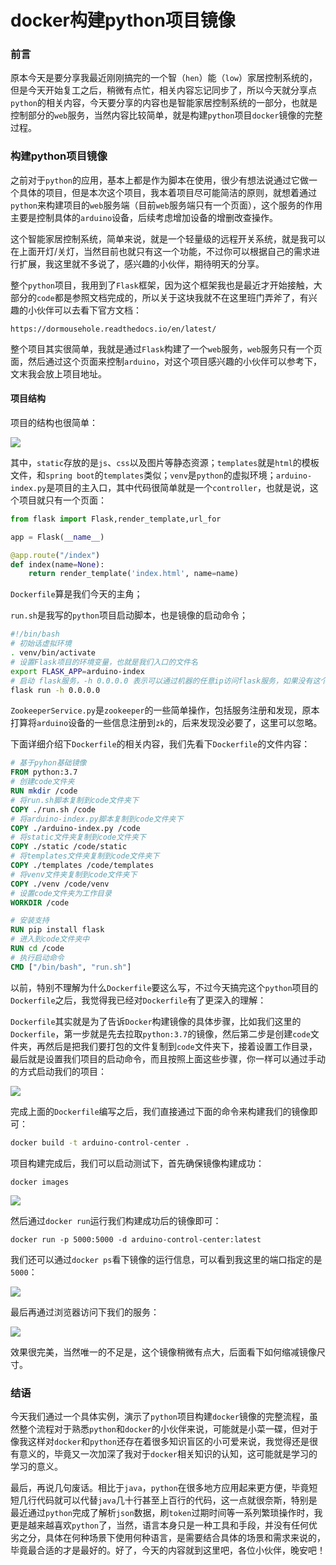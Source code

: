 # docker构建python项目镜像

### 前言

原本今天是要分享我最近刚刚搞完的一个智（`hen`）能（`low`）家居控制系统的，但是今天开始复工之后，稍微有点忙，相关内容忘记同步了，所以今天就分享点`python`的相关内容，今天要分享的内容也是智能家居控制系统的一部分，也就是控制部分的`web`服务，当然内容比较简单，就是构建`python`项目`docker`镜像的完整过程。



### 构建python项目镜像

之前对于`python`的应用，基本上都是作为脚本在使用，很少有想法说通过它做一个具体的项目，但是本次这个项目，我本着项目尽可能简洁的原则，就想着通过`python`来构建项目的`web`服务端（目前`web`服务端只有一个页面），这个服务的作用主要是控制具体的`arduino`设备，后续考虑增加设备的增删改查操作。

这个智能家居控制系统，简单来说，就是一个轻量级的远程开关系统，就是我可以在上面开灯/关灯，当然目前也就只有这一个功能，不过你可以根据自己的需求进行扩展，我这里就不多说了，感兴趣的小伙伴，期待明天的分享。

整个`python`项目，我用到了`Flask`框架，因为这个框架我也是最近才开始接触，大部分的`code`都是参照文档完成的，所以关于这块我就不在这里班门弄斧了，有兴趣的小伙伴可以去看下官方文档：

```
https://dormousehole.readthedocs.io/en/latest/
```

整个项目其实很简单，我就是通过`Flask`构建了一个`web`服务，`web`服务只有一个页面，然后通过这个页面来控制`arduino`，对这个项目感兴趣的小伙伴可以参考下，文末我会放上项目地址。

#### 项目结构

项目的结构也很简单：

![](https://syske-pic-bed.oss-cn-hangzhou.aliyuncs.com/imgs/blog/20220125223717.png)

其中，`static`存放的是`js`、`css`以及图片等静态资源；`templates`就是`html`的模板文件，和`spring boot`的`templates`类似；`venv`是`python`的虚拟环境；`arduino-index.py`是项目的主入口，其中代码很简单就是一个`controller`，也就是说，这个项目就只有一个页面：

```python
from flask import Flask,render_template,url_for

app = Flask(__name__)

@app.route("/index") 
def index(name=None):
    return render_template('index.html', name=name)
```

`Dockerfile`算是我们今天的主角；

`run.sh`是我写的`python`项目启动脚本，也是镜像的启动命令；

```sh
#!/bin/bash
# 初始话虚拟环境
. venv/bin/activate
# 设置Flask项目的环境变量，也就是我们入口的文件名
export FLASK_APP=arduino-index
# 启动 flask服务，-h 0.0.0.0 表示可以通过机器的任意ip访问flask服务，如果没有这个默认只能通过127.0.0.1或者localhost访问，另外这里需要说明的是，flask服务默认的端口是5000（更多信息可以参考官方文档）
flask run -h 0.0.0.0
```

`ZookeeperService.py`是`zookeeper`的一些简单操作，包括服务注册和发现，原本打算将`arduino`设备的一些信息注册到`zk`的，后来发现没必要了，这里可以忽略。

下面详细介绍下`Dockerfile`的相关内容，我们先看下`Dockerfile`的文件内容：

```dockerfile
# 基于pyhon基础镜像
FROM python:3.7
# 创建code文件夹
RUN mkdir /code
# 将run.sh脚本复制到code文件夹下
COPY ./run.sh /code
# 将arduino-index.py脚本复制到code文件夹下
COPY ./arduino-index.py /code
# 将static文件夹复制到code文件夹下
COPY ./static /code/static
# 将templates文件夹复制到code文件夹下
COPY ./templates /code/templates
# 将venv文件夹复制到code文件夹下
COPY ./venv /code/venv
# 设置code文件夹为工作目录
WORKDIR /code

# 安装支持
RUN pip install flask
# 进入到code文件夹中
RUN cd /code
# 执行启动命令
CMD ["/bin/bash", "run.sh"]
```

以前，特别不理解为什么`Dockerfile`要这么写，不过今天搞完这个`python`项目的`Dockerfile`之后，我觉得我已经对`Dockerfile`有了更深入的理解：

`Dockerfile`其实就是为了告诉`Docker`构建镜像的具体步骤，比如我们这里的`Dockerfile`，第一步就是先去拉取`python:3.7`的镜像，然后第二步是创建`code`文件夹，再然后是把我们要打包的文件复制到`code`文件夹下，接着设置工作目录，最后就是设置我们项目的启动命令，而且按照上面这些步骤，你一样可以通过手动的方式启动我们的项目：

![](https://syske-pic-bed.oss-cn-hangzhou.aliyuncs.com/imgs/blog/docker-file.png)

完成上面的`Dockerfile`编写之后，我们直接通过下面的命令来构建我们的镜像即可：

```sh
docker build -t arduino-control-center .
```

项目构建完成后，我们可以启动测试下，首先确保镜像构建成功：

```
docker images
```

![](https://syske-pic-bed.oss-cn-hangzhou.aliyuncs.com/imgs/blog/20220125231340.png)

然后通过`docker run`运行我们构建成功后的镜像即可：

```
docker run -p 5000:5000 -d arduino-control-center:latest
```

我们还可以通过`docker ps`看下镜像的运行信息，可以看到我这里的端口指定的是`5000`：

![](https://syske-pic-bed.oss-cn-hangzhou.aliyuncs.com/imgs/blog/docker-file1.png)

最后再通过浏览器访问下我们的服务：

![](https://syske-pic-bed.oss-cn-hangzhou.aliyuncs.com/imgs/blog/20220125232030.png)

效果很完美，当然唯一的不足是，这个镜像稍微有点大，后面看下如何缩减镜像尺寸。



### 结语

今天我们通过一个具体实例，演示了`python`项目构建`docker`镜像的完整流程，虽然整个流程对于熟悉`python`和`docker`的小伙伴来说，可能就是小菜一碟，但对于像我这样对`docker`和`python`还存在着很多知识盲区的小可爱来说，我觉得还是很有意义的，毕竟又一次加深了我对于`docker`相关知识的认知，这可能就是学习的学习的意义。

最后，再说几句废话。相比于`java`，`python`在很多地方应用起来更方便，毕竟短短几行代码就可以代替`java`几十行甚至上百行的代码，这一点就很奈斯，特别是最近通过`python`完成了解析`json`数据，刷`token`过期时间等一系列繁琐操作时，我更是越来越喜欢`python`了，当然，语言本身只是一种工具和手段，并没有任何优劣之分，具体在何种场景下使用何种语言，是需要结合具体的场景和需求来说的，毕竟最合适的才是最好的。好了，今天的内容就到这里吧，各位小伙伴，晚安吧！